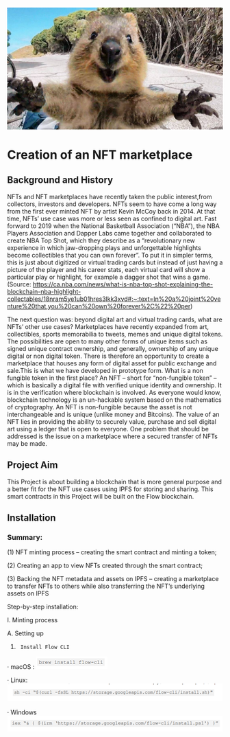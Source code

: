 ![Team_mascotmascot](Resources/Team_mascot.png)

# Creation of an NFT marketplace

## Background and History 
NFTs and NFT marketplaces have recently taken the public interest,from collectors, investors and developers. 
NFTs seem to have come a long way from the first ever minted NFT by artist Kevin McCoy back in 2014. At that time, NFTs’ use case was more or less seen as confined to digital art. Fast forward to 2019 when the National Basketball Association (“NBA”), the NBA Players Association and Dapper Labs came together and collaborated to create NBA Top Shot, which they describe as a “revolutionary new experience in which jaw-dropping plays and unforgettable highlights become collectibles that you can own forever”. To put it in simpler terms, this is just about digitized or virtual trading cards but instead of just having a picture of the player and his career stats, each virtual card will show a particular play or highlight, for example a dagger shot that wins a game. (Source: https://ca.nba.com/news/what-is-nba-top-shot-explaining-the-blockchain-nba-highlight-collectables/18nram5ye1ub01hres3lkk3xvd#:~:text=In%20a%20joint%20venture%20that,you%20can%20own%20forever%2C%22%20per)
 
The next question was: beyond digital art and virtual trading cards, what are NFTs’ other use cases? Marketplaces have recently expanded from art, collectibles, sports memorabilia to tweets, memes and unique digital tokens. The possibilities are open to many other forms of unique items such as signed unique contract ownership, and generally, ownership of any unique digital or non digital token. There is therefore an opportunity to create a marketplace that houses any form of digital asset for public exchange and sale.This is what we have developed in prototype form.
What is a non fungible token in the first place? An NFT – short for “non-fungible token” – which is basically a digital file with verified unique identity and ownership. It is in the verification where blockchain is involved. As everyone would know, blockchain technology is an un-hackable system based on the mathematics of cryptography. An NFT is non-fungible because the asset is not interchangeable and is unique (unlike money and Bitcoins). The value of an NFT lies in providing the ability to securely value, purchase and sell digital art using a ledger that is open to everyone. One problem that should be addressed is the issue on a marketplace where a secured transfer of NFTs may be made.

 
## Project Aim
 
This Project is about building a blockchain that is more general purpose and a better fit for the NFT use cases using IPFS for storing and sharing. This smart contracts in this Project will be built on the Flow blockchain.
 
## Installation 
 
### Summary:
 
(1)	NFT minting process – creating the smart contract and minting a token;

(2)	Creating an app to view NFTs created through the smart contract;

(3)	Backing the NFT metadata and assets on IPFS – creating a marketplace to transfer NFTs to others while also transferring the NFT’s underlying assets on IPFS

Step-by-step installation:
 
I.                    Minting process
 
A.  	Setting up
 
1.   	Install Flow CLI
 
·         macOS :
![1A](Resources/1A.png)

 
·         Linux:
![1B](Resources/1B.png)
 
·         Windows
![1C](Resources/1C.png)

